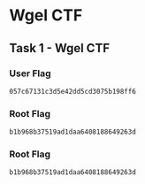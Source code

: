 # Wgel CTF
## Task 1 - Wgel CTF

### User Flag
`057c67131c3d5e42dd5cd3075b198ff6`

### Root Flag
`b1b968b37519ad1daa6408188649263d`

### Root Flag
`b1b968b37519ad1daa6408188649263d`

